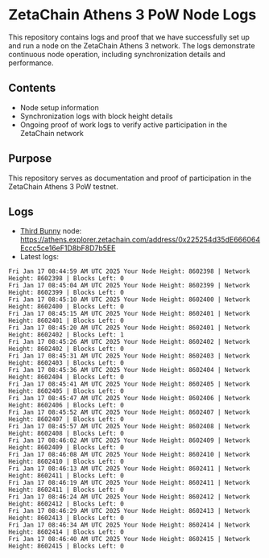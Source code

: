# ZetaChain Athens 3 PoW Node Logs
This repository contains logs and proof that we have successfully set up and run a node on the ZetaChain Athens 3 network. The logs demonstrate continuous node operation, including synchronization details and performance.

## Contents
- Node setup information
- Synchronization logs with block height details
- Ongoing proof of work logs to verify active participation in the ZetaChain network

## Purpose
This repository serves as documentation and proof of participation in the ZetaChain Athens 3 PoW testnet.

## Logs

- [Third Bunny](https://thirdbunny.xyz/) node: https://athens.explorer.zetachain.com/address/0x225254d35dE666064Eccc5ce16eF1D8bF8D7b5EE
- Latest logs:
```
Fri Jan 17 08:44:59 AM UTC 2025 Your Node Height: 8602398 | Network Height: 8602398 | Blocks Left: 0
Fri Jan 17 08:45:04 AM UTC 2025 Your Node Height: 8602399 | Network Height: 8602399 | Blocks Left: 0
Fri Jan 17 08:45:10 AM UTC 2025 Your Node Height: 8602400 | Network Height: 8602400 | Blocks Left: 0
Fri Jan 17 08:45:15 AM UTC 2025 Your Node Height: 8602401 | Network Height: 8602401 | Blocks Left: 0
Fri Jan 17 08:45:20 AM UTC 2025 Your Node Height: 8602401 | Network Height: 8602402 | Blocks Left: 1
Fri Jan 17 08:45:26 AM UTC 2025 Your Node Height: 8602402 | Network Height: 8602402 | Blocks Left: 0
Fri Jan 17 08:45:31 AM UTC 2025 Your Node Height: 8602403 | Network Height: 8602403 | Blocks Left: 0
Fri Jan 17 08:45:36 AM UTC 2025 Your Node Height: 8602404 | Network Height: 8602404 | Blocks Left: 0
Fri Jan 17 08:45:41 AM UTC 2025 Your Node Height: 8602405 | Network Height: 8602405 | Blocks Left: 0
Fri Jan 17 08:45:47 AM UTC 2025 Your Node Height: 8602406 | Network Height: 8602406 | Blocks Left: 0
Fri Jan 17 08:45:52 AM UTC 2025 Your Node Height: 8602407 | Network Height: 8602407 | Blocks Left: 0
Fri Jan 17 08:45:57 AM UTC 2025 Your Node Height: 8602408 | Network Height: 8602408 | Blocks Left: 0
Fri Jan 17 08:46:02 AM UTC 2025 Your Node Height: 8602409 | Network Height: 8602409 | Blocks Left: 0
Fri Jan 17 08:46:08 AM UTC 2025 Your Node Height: 8602410 | Network Height: 8602410 | Blocks Left: 0
Fri Jan 17 08:46:13 AM UTC 2025 Your Node Height: 8602411 | Network Height: 8602411 | Blocks Left: 0
Fri Jan 17 08:46:19 AM UTC 2025 Your Node Height: 8602411 | Network Height: 8602411 | Blocks Left: 0
Fri Jan 17 08:46:24 AM UTC 2025 Your Node Height: 8602412 | Network Height: 8602412 | Blocks Left: 0
Fri Jan 17 08:46:29 AM UTC 2025 Your Node Height: 8602413 | Network Height: 8602413 | Blocks Left: 0
Fri Jan 17 08:46:34 AM UTC 2025 Your Node Height: 8602414 | Network Height: 8602414 | Blocks Left: 0
Fri Jan 17 08:46:40 AM UTC 2025 Your Node Height: 8602415 | Network Height: 8602415 | Blocks Left: 0
```
